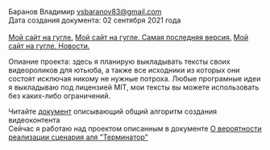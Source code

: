 Баранов Владимир vsbaranov83@gmail.com <br/>
Дата создания документа: 02 сентября 2021 года <br/>
<br/>
[Мой сайт на гугле.](https://script.google.com/macros/s/AKfycbz0aqkpdEQKaj4dkH7ume_hPS_eOnH7T5tXqvYcO_ovtyOk4m_zD3WOui4Nnm51wx8/exec)
[Мой сайт на гугле. Самая последняя версия.](https://script.google.com/macros/s/AKfycbxkW4R_jrQVM0I7ichQrGRL6SLs29YqZqpZy5y-JN7rWu0I1nbRS9-EXDk1U2Yvjd4/exec?page=index.html)
[Мой сайт на гугле. Новости.](https://script.google.com/macros/s/AKfycbxkW4R_jrQVM0I7ichQrGRL6SLs29YqZqpZy5y-JN7rWu0I1nbRS9-EXDk1U2Yvjd4/exec?page=news.html)



Опиание проекта: здесь я планирую выкладывать тексты своих видеороликов для ютьюба, а также все исходники из которых они состоят исключая никому не нужные потроха. Любые програмные идеи я выкладываю под лицензией MIT, мои тексты вы можете использовать без каких-либо ограничений. 

Читайте [документ](https://github.com/Kvazikot/VideoProjects/blob/master/docs/Video_content_creation_Protocol_001_eng.MD) описывающий общий алгоритм создания видеоконтента<br> 
Сейчас я работаю над проектом описанным в документе [О вероятности реализации сценария аля "Терминатор"](https://github.com/Kvazikot/VideoProjects/blob/master/Prob_Terminator_scenario/text_with_clip_insertion.MD)
